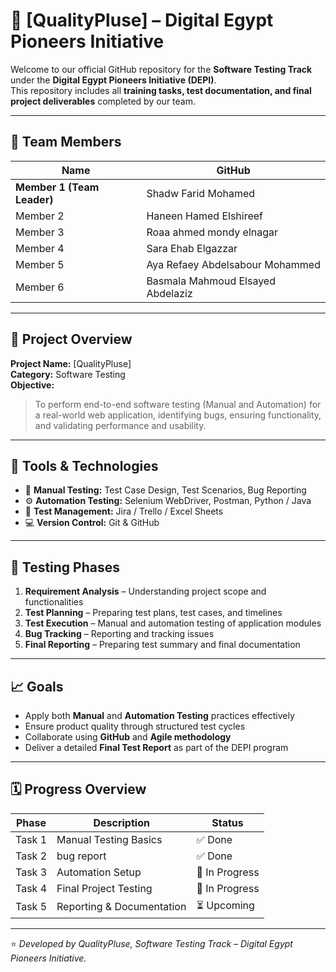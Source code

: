 # 🧪 [QualityPluse] – Digital Egypt Pioneers Initiative

Welcome to our official GitHub repository for the **Software Testing Track** under the **Digital Egypt Pioneers Initiative (DEPI)**.  
This repository includes all **training tasks, test documentation, and final project deliverables** completed by our team.

---
## 👥 Team Members
| Name | GitHub |
|------|--------|
| **Member 1 (Team Leader)** | Shadw Farid Mohamed  |
| Member 2 | Haneen Hamed Elshireef |
| Member 3 | Roaa ahmed mondy elnagar|
| Member 4 | Sara Ehab Elgazzar |
| Member 5 | Aya Refaey Abdelsabour Mohammed |
| Member 6 | Basmala Mahmoud Elsayed Abdelaziz |

---

## 🎯 Project Overview
**Project Name:** [QualityPluse]  
**Category:** Software Testing  
**Objective:**  
> To perform end-to-end software testing (Manual and Automation) for a real-world web application, identifying bugs, ensuring functionality, and validating performance and usability.

---

## 🧰 Tools & Technologies
- 🧩 **Manual Testing:** Test Case Design, Test Scenarios, Bug Reporting  
- ⚙️ **Automation Testing:** Selenium WebDriver, Postman, Python / Java  
- 🧠 **Test Management:** Jira / Trello / Excel Sheets  
- 💻 **Version Control:** Git & GitHub  


---

## 🧪 Testing Phases
1. **Requirement Analysis** – Understanding project scope and functionalities  
2. **Test Planning** – Preparing test plans, test cases, and timelines  
3. **Test Execution** – Manual and automation testing of application modules  
4. **Bug Tracking** – Reporting and tracking issues  
5. **Final Reporting** – Preparing test summary and final documentation  

---

## 📈 Goals
- Apply both **Manual** and **Automation Testing** practices effectively  
- Ensure product quality through structured test cycles  
- Collaborate using **GitHub** and **Agile methodology**  
- Deliver a detailed **Final Test Report** as part of the DEPI program  

---

## 🗓️ Progress Overview
| Phase | Description | Status |
|--------|-------------|--------|
| Task 1 | Manual Testing Basics | ✅ Done |
| Task 2 | bug report | ✅ Done |
|Task 3 | Automation Setup | 🔄 In Progress |
| Task 4 | Final Project Testing | 🔄 In Progress |
| Task 5 | Reporting & Documentation | ⏳ Upcoming |

---


⭐ *Developed by QualityPluse, Software Testing Track – Digital Egypt Pioneers Initiative.*

